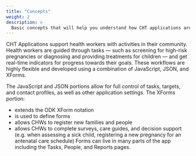```yaml
---
title: "Concepts"
weight: 2
description: >
  Basic concepts that will help you understand how CHT applications are built
---
```


CHT Applications support health workers with activities in their community. Health workers are guided through tasks — such as screening for high-risk pregnancies or diagnosing and providing treatments for children — and get real-time indicators for progress towards their goals. These workflows are highly flexible and developed using a combination of JavaScript, JSON, and XForms.

The JavaScript and JSON portions allow for full control of tasks, targets, and contact profiles, as well as other application settings. The XForms portion:
- extends the ODK XForm notation
- is used to define forms
- allows CHWs to register new families and people
- allows CHWs to complete surveys, care guides, and decision support (e.g. when assessing a sick child, registering a new pregnancy for an antenatal care schedule)
Forms can live in many parts of the app including the Tasks, People, and Reports pages.
